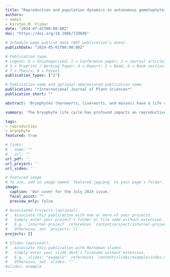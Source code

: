 ```yaml
---
title: "Reproduction and population dynamics in autonomous gametophytes"
authors:
- admin
- Kirsten M. Fisher
date: "2024-07-01T00:00:00Z"
doi: "https://doi.org/10.1086/729606"

# Schedule page publish date (NOT publication's date).
publishDate: "2024-05-01T00:00:00Z"

# Publication type.
# Legend: 0 = Uncategorized; 1 = Conference paper; 2 = Journal article;
# 3 = Preprint / Working Paper; 4 = Report; 5 = Book; 6 = Book section;
# 7 = Thesis; 8 = Patent
publication_types: ["2"]

# Publication name and optional abbreviated publication name.
publication: "*International Journal of Plant Sciences*"
publication_short: ""

abstract: 'Bryophytes (hornworts, liverworts, and mosses) have a life cycle similar to that of early land plants and that differs dramatically from extant sporophyte-dominant plants. The bryophyte life cycle, characterized by autonomous gametophytes (and dependent sporophytes), has profound impacts on reproductive biology, specifically: (1) the retention of ancestral swimming sperm, (2) U/V sex chromosomes, (3) sexual system diversity, (4) sexual dimorphism, (5) sexual conflict, and (6) population dynamics. In this review, we summarize recent and foundational findings in these focal areas, and contextualize bryophyte reproduction within the reproductive patterns and processes of land plants at large. Furthermore, we synthesize research in these focal areas of bryophyte reproductive biology to hypothesize how they may contribute to the extreme sex ratio biases common in bryophytes. Multiple mechanisms have been proposed to explain bryophyte sex ratio biases, ranging from meiotic sex ratio variation to differential growth and survival of the sexes, and it is likely that multiple factors related to the unique biology of bryophytes interact to produce observed sex ratios. The gametophyte- dominant life cycle of bryophytes has proven to be a successful way of life, given that it has persisted for hundreds of millions of years. However, many features of bryophyte reproduction are associated with higher extinction risk, especially under environmental change. Better understanding the controls on bryophyte reproductive patterns and the widespread effects of the gametophyte-dominant life cycle allows us to gain insight on land plant evolution and to better conserve and protect the diversity of extant land plants.'

summary: 'The bryophyte life cycle has profound impacts on reproductive biology. In this review, we summarize recent and foundational findings in these focal areas, and contextualize bryophyte reproduction within the reproductive patterns and processes of land plants at large.'

tags:
- reproduction
- bryophyte
featured: true

# links:
# - name: ""
#   url: ""
url_pdf: ''
url_project: ''
url_video: ''

# Featured image
# To use, add an image named `featured.jpg/png` to your page's folder. 
image:
  caption: 'Our cover for the July 2024 issue.'
  focal_point: ""
  preview_only: false

# Associated Projects (optional).
#   Associate this publication with one or more of your projects.
#   Simply enter your project's folder or file name without extension.
#   E.g. `internal-project` references `content/project/internal-project/index.md`.
#   Otherwise, set `projects: []`.
projects: []

# Slides (optional).
#   Associate this publication with Markdown slides.
#   Simply enter your slide deck's filename without extension.
#   E.g. `slides: "example"` references `content/slides/example/index.md`.
#   Otherwise, set `slides: ""`.
#slides: example
---
```




